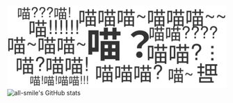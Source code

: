 ![miao.svg](https://raw.githubusercontent.com/LingMi-sama/LingMi-sama/master/miao.svg)
![all-smile's GitHub stats](https://github-readme-stats.vercel.app/api?username=LingMi-sama&show_icons=true)
